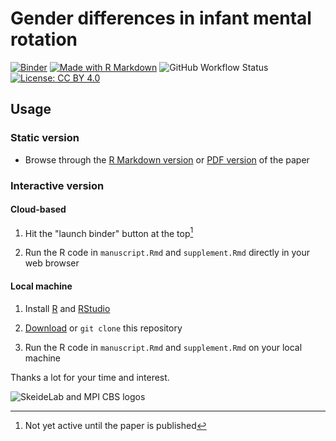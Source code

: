 # Gender differences in infant mental rotation

[![Binder](https://mybinder.org/badge_logo.svg)](https://mybinder.org/v2/gh/SkeideLab/meta_rotation.git/HEAD?urlpath=rstudio)
[![Made with R Markdown](https://img.shields.io/badge/Made%20with-R%20Markdown-blue)](https://rmarkdown.rstudio.com/)
![![GitHub Workflow Status](https://github.com/SkeideLab/meta_rotation/actions/workflows/build_push_docker.yml)](https://img.shields.io/github/workflow/status/SkeideLab/meta_rotation/build_push_docker)
[![License: CC BY 4.0](https://img.shields.io/badge/License-CC_BY_4.0-lightgrey.svg)](https://creativecommons.org/licenses/by/4.0/)

## Usage

### Static version

- Browse through the [R Markdown version](manuscript.Rmd) or [PDF version](manuscript.pdf) of the paper

### Interactive version

#### Cloud-based

1. Hit the "launch binder" button at the top[^1]

2. Run the R code in `manuscript.Rmd` and `supplement.Rmd` directly in your web browser

#### Local machine

1. Install [R](https://ftp.fau.de/cran/) and [RStudio](https://www.rstudio.com/products/rstudio/download/)

2. [Download](https://github.com/SkeideLab/meta_rotation/archive/refs/heads/main.zip) or `git clone` this repository

3. Run the R code in `manuscript.Rmd` and `supplement.Rmd` on your local machine

Thanks a lot for your time and interest.

[^1]: Not yet active until the paper is published

![SkeideLab and MPI CBS logos](https://i.imgur.com/iPjdsfc.png)
